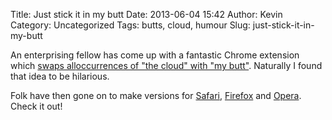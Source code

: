 Title: Just stick it in my butt
Date: 2013-06-04 15:42
Author: Kevin
Category: Uncategorized
Tags: butts, cloud, humour
Slug: just-stick-it-in-my-butt

An enterprising fellow has come up with a fantastic Chrome extension
which [swaps
all](https://github.com/panicsteve/cloud-to-butt)[occurrences of "the
cloud" with "my butt"](https://github.com/panicsteve/cloud-to-butt).
Naturally I found that idea to be hilarious.

Folk have then gone on to make versions for
[Safari](https://github.com/logancollins/cloud-to-butt-safari),
[Firefox](https://github.com/DaveRandom/cloud-to-butt-mozilla)
and [Opera](https://github.com/DaveRandom/cloud-to-butt-opera). Check it
out!
